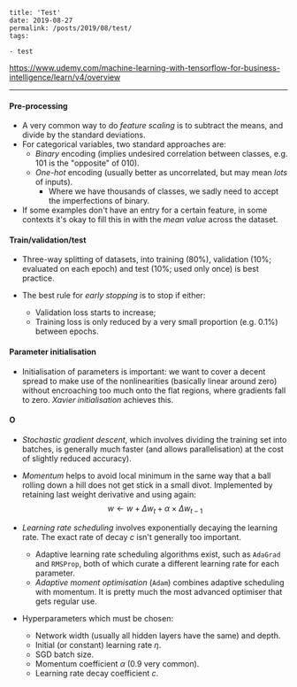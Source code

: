 ```
title: 'Test'
date: 2019-08-27
permalink: /posts/2019/08/test/
tags:

- test
```

https://www.udemy.com/machine-learning-with-tensorflow-for-business-intelligence/learn/v4/overview

------

#### Pre-processing

- A very common way to do *feature scaling* is to subtract the means, and divide by the standard deviations.
- For categorical variables, two standard approaches are:
  - *Binary* encoding (implies undesired correlation between classes, e.g. $101$ is the "opposite" of $010$).
  - *One-hot* encoding (usually better as uncorrelated, but may mean *lots* of inputs).
    - Where we have thousands of classes, we sadly need to accept the imperfections of binary.
- If some examples don't have an entry for a certain feature, in some contexts it's okay to fill this in with the *mean value* across the dataset.

#### Train/validation/test

- Three-way splitting of datasets, into training (80%), validation (10%; evaluated on each epoch) and test (10%; used only once) is best practice.
- The best rule for *early stopping* is to stop if either:

  - Validation loss starts to increase;
  - Training loss is only reduced by a very small proportion (e.g. 0.1%) between epochs.

#### Parameter initialisation

- Initialisation of parameters is important: we want to cover a decent spread to make use of the nonlinearities (basically linear around zero) without encroaching too much onto the flat regions, where gradients fall to zero. *Xavier initialisation* achieves this.

#### O

- *Stochastic gradient descent*, which involves dividing the training set into batches, is generally much faster (and allows parallelisation) at the cost of slightly reduced accuracy).

- *Momentum* helps to avoid local minimum in the same way that a ball rolling down a hill does not get stick in a small divot. Implemented by retaining last weight derivative and using again:  
  $$
  w\leftarrow w+\Delta w_t+\alpha\times\Delta w_{t-1}
  $$

- *Learning rate scheduling* involves exponentially decaying the learning rate. The exact rate of decay $c$ isn't generally too important. 

  - Adaptive learning rate scheduling algorithms exist, such as `AdaGrad` and `RMSProp`, both of which curate a different learning rate for each parameter.
  - *Adaptive moment optimisation* (`Adam`) combines adaptive scheduling with momentum. It is pretty much the most advanced optimiser that gets regular use.

- Hyperparameters which must be chosen:

  - Network width (usually all hidden layers have the same) and depth.
  - Initial (or constant) learning rate $\eta$.
  - SGD batch size.
  - Momentum coefficient $\alpha$ (0.9 very common).
  - Learning rate decay coefficient $c$. 

